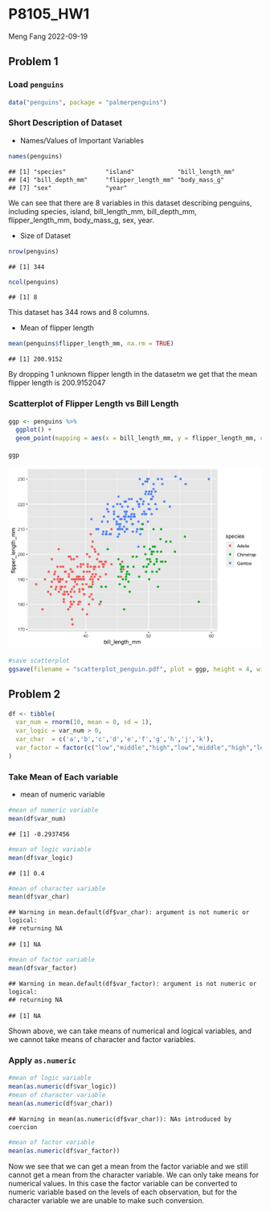 P8105_HW1
================
Meng Fang
2022-09-19

## Problem 1

### Load `penguins`

``` r
data("penguins", package = "palmerpenguins")
```

### Short Description of Dataset

-   Names/Values of Important Variables

``` r
names(penguins)
```

    ## [1] "species"           "island"            "bill_length_mm"   
    ## [4] "bill_depth_mm"     "flipper_length_mm" "body_mass_g"      
    ## [7] "sex"               "year"

We can see that there are 8 variables in this dataset describing
penguins, including species, island, bill_length_mm, bill_depth_mm,
flipper_length_mm, body_mass_g, sex, year.

-   Size of Dataset

``` r
nrow(penguins)
```

    ## [1] 344

``` r
ncol(penguins)
```

    ## [1] 8

This dataset has 344 rows and 8 columns.

-   Mean of flipper length

``` r
mean(penguins$flipper_length_mm, na.rm = TRUE)
```

    ## [1] 200.9152

By dropping 1 unknown flipper length in the datasetm we get that the
mean flipper length is 200.9152047

### Scatterplot of Flipper Length vs Bill Length

``` r
ggp <- penguins %>%
  ggplot() +
  geom_point(mapping = aes(x = bill_length_mm, y = flipper_length_mm, color = species), na.rm = TRUE)

ggp
```

![](HW1_files/figure-gfm/unnamed-chunk-6-1.png)<!-- -->

``` r
#save scatterplot
ggsave(filename = "scatterplot_penguin.pdf", plot = ggp, height = 4, width = 6)
```

## Problem 2

``` r
df <- tibble(
  var_num = rnorm(10, mean = 0, sd = 1),
  var_logic = var_num > 0,
  var_char  = c('a','b','c','d','e','f','g','h','j','k'),
  var_factor = factor(c("low","middle","high","low","middle","high","low","middle","high","low"))
)
```

### Take Mean of Each variable

-   mean of numeric variable

``` r
#mean of numeric variable
mean(df$var_num)
```

    ## [1] -0.2937456

``` r
#mean of logic variable
mean(df$var_logic)
```

    ## [1] 0.4

``` r
#mean of character variable
mean(df$var_char)
```

    ## Warning in mean.default(df$var_char): argument is not numeric or logical:
    ## returning NA

    ## [1] NA

``` r
#mean of factor variable
mean(df$var_factor)
```

    ## Warning in mean.default(df$var_factor): argument is not numeric or logical:
    ## returning NA

    ## [1] NA

Shown above, we can take means of numerical and logical variables, and
we cannot take means of character and factor variables.

### Apply `as.numeric`

``` r
#mean of logic variable
mean(as.numeric(df$var_logic))
#mean of character variable
mean(as.numeric(df$var_char))
```

    ## Warning in mean(as.numeric(df$var_char)): NAs introduced by coercion

``` r
#mean of factor variable
mean(as.numeric(df$var_factor))
```

Now we see that we can get a mean from the factor variable and we still
cannot get a mean from the character variable. We can only take means
for numerical values. In this case the factor variable can be converted
to numeric variable based on the levels of each observation, but for the
character variable we are unable to make such conversion.
